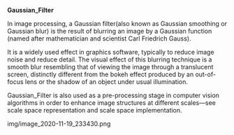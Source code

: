 **Gaussian_Filter**

In image processing, a Gaussian filter(also known as Gaussian smoothing or Gaussian blur) is the result of blurring an image by a Gaussian function (named after mathematician and scientist Carl Friedrich Gauss).

It is a widely used effect in graphics software, typically to reduce image noise and reduce detail. The visual effect of this blurring technique is a smooth blur resembling that of viewing the image through a translucent screen, distinctly different from the bokeh effect produced by an out-of-focus lens or the shadow of an object under usual illumination.

Gaussian_Filter is also used as a pre-processing stage in computer vision algorithms in order to enhance image structures at different scales—see scale space representation and scale space implementation.

img/image_2020-11-19_233430.png
